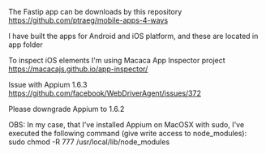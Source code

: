 The Fastip app can be downloads by this repository
https://github.com/ptraeg/mobile-apps-4-ways

I have built the apps for Android and iOS platform, and these are located in app folder

To inspect iOS elements I'm using Macaca App Inspector project
https://macacajs.github.io/app-inspector/

Issue with Appium 1.6.3
https://github.com/facebook/WebDriverAgent/issues/372

Please downgrade Appium to 1.6.2

OBS:
In my case, that I've installed Appium on MacOSX with sudo, I've executed the following command (give write access to node_modules):
sudo chmod -R 777 /usr/local/lib/node_modules
